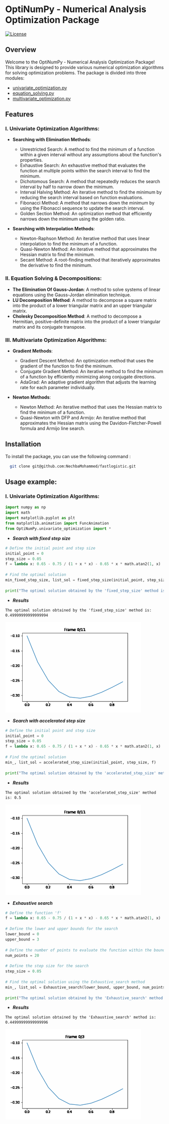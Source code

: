 # OptiNumPy - Numerical Analysis Optimization Package

[![License](https://img.shields.io/badge/license-MIT-blue.svg)](LICENSE)

## Overview

Welcome to the OptiNumPy - Numerical Analysis Optimization Package! This library is designed to provide various numerical optimization algorithms for solving optimization problems. The package is divided into three modules:

- [univariate_optimization.py](https://github.com/NechbaMohammed/OptiNumPy/blob/main/OptiNumPy/univariate_optimization.py) 
- [equation_solving.py](https://github.com/NechbaMohammed/OptiNumPy/blob/main/OptiNumPy/equation_solving.py)
- [multivariate_optimization.py](https://github.com/NechbaMohammed/OptiNumPy/blob/main/OptiNumPy/multivariate_optimization.py)


## Features

### I. Univariate Optimization Algorithms:

- **Searching with Elimination Methods**:
  - Unrestricted Search: A method to find the minimum of a function within a given interval without any assumptions about the function's properties.
  - Exhaustive Search: An exhaustive method that evaluates the function at multiple points within the search interval to find the minimum.
  - Dichotomous Search: A method that repeatedly reduces the search interval by half to narrow down the minimum.
  - Interval Halving Method: An iterative method to find the minimum by reducing the search interval based on function evaluations.
  - Fibonacci Method: A method that narrows down the minimum by using the Fibonacci sequence to update the search interval.
  - Golden Section Method: An optimization method that efficiently narrows down the minimum using the golden ratio.

- **Searching with Interpolation Methods**:
  - Newton-Raphson Method: An iterative method that uses linear interpolation to find the minimum of a function.
  - Quasi-Newton Method: An iterative method that approximates the Hessian matrix to find the minimum.
  - Secant Method: A root-finding method that iteratively approximates the derivative to find the minimum.

### II. Equation Solving & Decompositions:

- **The Elimination Of Gauss-Jordan**: A method to solve systems of linear equations using the Gauss-Jordan elimination technique.
- **LU Decomposition Method**: A method to decompose a square matrix into the product of a lower triangular matrix and an upper triangular matrix.
- **Cholesky Decomposition Method**: A method to decompose a Hermitian, positive-definite matrix into the product of a lower triangular matrix and its conjugate transpose.

### III. Multivariate Optimization Algorithms:

- **Gradient Methods**:
  - Gradient Descent Method: An optimization method that uses the gradient of the function to find the minimum.
  - Conjugate Gradient Method: An iterative method to find the minimum of a function by efficiently minimizing along conjugate directions.
  - AdaGrad: An adaptive gradient algorithm that adjusts the learning rate for each parameter individually.

- **Newton Methods**:
  - Newton Method: An iterative method that uses the Hessian matrix to find the minimum of a function.
  - Quasi-Newton with DFP and Armijo: An iterative method that approximates the Hessian matrix using the Davidon-Fletcher-Powell formula and Armijo line search.

## Installation

To install the package, you can use the following command :

```bash
  git clone git@github.com:NechbaMohammed/fastlogistic.git
  ```
## Usage example:

### I. Univariate Optimization Algorithms:

```python
import numpy as np
import math
import matplotlib.pyplot as plt
from matplotlib.animation import FuncAnimation
from OptiNumPy.univariate_optimization import *
```
   - ***Search with fixed step size*** 
```python
# Define the initial point and step size
initial_point = 0
step_size = 0.05
f = lambda x: 0.65 - 0.75 / (1 + x * x) - 0.65 * x * math.atan2(1, x)

# Find the optimal solution 
min_fixed_step_size, list_sol = fixed_step_size(initial_point, step_size, f)

print("The optimal solution obtained by the 'fixed_step_size' method is:", min_fixed_step_size)
```
   - ***Results***
```bach 
The optimal solution obtained by the 'fixed_step_size' method is: 0.49999999999999994
```
![logo](fig/fig1.gif)

 - ***Search with accelerated step size*** 
```python
# Define the initial point and step size
initial_point = 0
step_size = 0.05
f = lambda x: 0.65 - 0.75 / (1 + x * x) - 0.65 * x * math.atan2(1, x)

# Find the optimal solution
min_, list_sol = accelerated_step_size(initial_point, step_size, f)

print("The optimal solution obtained by the 'accelerated_step_size' method is:", min_)
```
- ***Results***
```bach 
The optimal solution obtained by the 'accelerated_step_size' method is: 0.5
```
![logo](fig/fig2.gif)

- ***Exhaustive search*** 
```python
# Define the function 'f'
f = lambda x: 0.65 - 0.75 / (1 + x * x) - 0.65 * x * math.atan2(1, x)

# Define the lower and upper bounds for the search
lower_bound = 0
upper_bound = 3

# Define the number of points to evaluate the function within the bounds
num_points = 20

# Define the step size for the search
step_size = 0.05

# Find the optimal solution using the Exhaustive_search method
min_, list_sol = Exhaustive_search(lower_bound, upper_bound, num_points, f)

print("The optimal solution obtained by the 'Exhaustive_search' method is:", min_)
```

- ***Results***
```bach 
The optimal solution obtained by the 'Exhaustive_search' method is: 0.44999999999999996
```
![logo](fig/fig3.gif)
